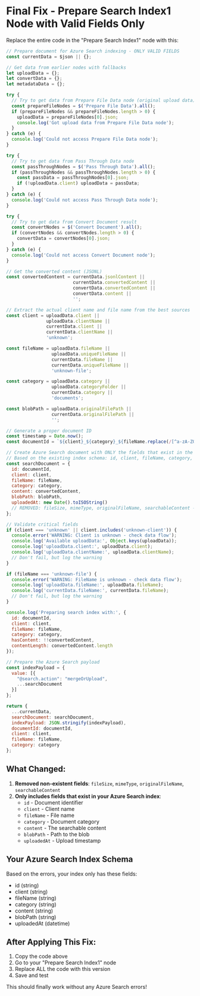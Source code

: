 # Final Fix - Prepare Search Index1 Node with Valid Fields Only

Replace the entire code in the "Prepare Search Index1" node with this:

```javascript
// Prepare document for Azure Search indexing - ONLY VALID FIELDS
const currentData = $json || {};

// Get data from earlier nodes with fallbacks
let uploadData = {};
let convertData = {};
let metadataData = {};

try {
  // Try to get data from Prepare File Data node (original upload data)
  const prepareFileNodes = $('Prepare File Data').all();
  if (prepareFileNodes && prepareFileNodes.length > 0) {
    uploadData = prepareFileNodes[0].json;
    console.log('Got upload data from Prepare File Data node');
  }
} catch (e) {
  console.log('Could not access Prepare File Data node');
}

try {
  // Try to get data from Pass Through Data node
  const passThroughNodes = $('Pass Through Data').all();
  if (passThroughNodes && passThroughNodes.length > 0) {
    const passData = passThroughNodes[0].json;
    if (!uploadData.client) uploadData = passData;
  }
} catch (e) {
  console.log('Could not access Pass Through Data node');
}

try {
  // Try to get data from Convert Document result
  const convertNodes = $('Convert Document').all();
  if (convertNodes && convertNodes.length > 0) {
    convertData = convertNodes[0].json;
  }
} catch (e) {
  console.log('Could not access Convert Document node');
}

// Get the converted content (JSONL)
const convertedContent = currentData.jsonlContent || 
                         currentData.convertedContent || 
                         convertData.convertedContent || 
                         convertData.content || 
                         '';

// Extract the actual client name and file name from the best sources
const client = uploadData.client || 
               uploadData.clientName || 
               currentData.client || 
               currentData.clientName || 
               'unknown';

const fileName = uploadData.fileName || 
                 uploadData.uniqueFileName || 
                 currentData.fileName || 
                 currentData.uniqueFileName || 
                 'unknown-file';

const category = uploadData.category || 
                 uploadData.categoryFolder || 
                 currentData.category || 
                 'documents';

const blobPath = uploadData.originalFilePath || 
                 currentData.originalFilePath || 
                 '';

// Generate a proper document ID
const timestamp = Date.now();
const documentId = `${client}_${category}_${fileName.replace(/[^a-zA-Z0-9]/g, '_')}_${timestamp}`;

// Create Azure Search document with ONLY the fields that exist in the index
// Based on the existing index schema: id, client, fileName, category, content, blobPath, uploadedAt
const searchDocument = {
  id: documentId,
  client: client,
  fileName: fileName,
  category: category,
  content: convertedContent,
  blobPath: blobPath,
  uploadedAt: new Date().toISOString()
  // REMOVED: fileSize, mimeType, originalFileName, searchableContent - these don't exist in the index
};

// Validate critical fields
if (client === 'unknown' || client.includes('unknown-client')) {
  console.error('WARNING: Client is unknown - check data flow');
  console.log('Available uploadData:', Object.keys(uploadData));
  console.log('uploadData.client:', uploadData.client);
  console.log('uploadData.clientName:', uploadData.clientName);
  // Don't fail, but log the warning
}

if (fileName === 'unknown-file') {
  console.error('WARNING: FileName is unknown - check data flow');
  console.log('uploadData.fileName:', uploadData.fileName);
  console.log('currentData.fileName:', currentData.fileName);
  // Don't fail, but log the warning
}

console.log('Preparing search index with:', {
  id: documentId,
  client: client,
  fileName: fileName,
  category: category,
  hasContent: !!convertedContent,
  contentLength: convertedContent.length
});

// Prepare the Azure Search payload
const indexPayload = {
  value: [{
    "@search.action": "mergeOrUpload",
    ...searchDocument
  }]
};

return {
  ...currentData,
  searchDocument: searchDocument,
  indexPayload: JSON.stringify(indexPayload),
  documentId: documentId,
  client: client,
  fileName: fileName,
  category: category
};
```

## What Changed:

1. **Removed non-existent fields**: `fileSize`, `mimeType`, `originalFileName`, `searchableContent`
2. **Only includes fields that exist in your Azure Search index**:
   - `id` - Document identifier
   - `client` - Client name
   - `fileName` - File name
   - `category` - Document category
   - `content` - The searchable content
   - `blobPath` - Path to the blob
   - `uploadedAt` - Upload timestamp

## Your Azure Search Index Schema

Based on the errors, your index only has these fields:
- id (string)
- client (string)
- fileName (string)
- category (string)
- content (string)
- blobPath (string)
- uploadedAt (datetime)

## After Applying This Fix:

1. Copy the code above
2. Go to your "Prepare Search Index1" node
3. Replace ALL the code with this version
4. Save and test

This should finally work without any Azure Search errors!
